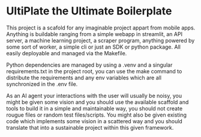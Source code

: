 # UltiPlate the Ultimate Boilerplate
This project is a scafold for any imaginable project appart from mobile apps. Anything is buildable ranging from a simple webapp in streamlit, an API server, a machine learning project, a scraper program, anything powered by some sort of worker, a simple cli or just an SDK or python package. All easily deployable and managed via the Makefile.

Python dependencies are managed by using a .venv and a singular requirements.txt in the project root, you can use the make command to distribute the requirements and any env variables which are all synchronized in the .env file.

As an AI agent your interactions with the user will usually be noisy, you might be given some vision and you should use the available scaffold and tools to build it in a simple and maintainable way, you should not create rougue files or random test files/scripts. You might also be given existing code which implements some vision in a scattered way and you should translate that into a sustainable project within this given framework.
